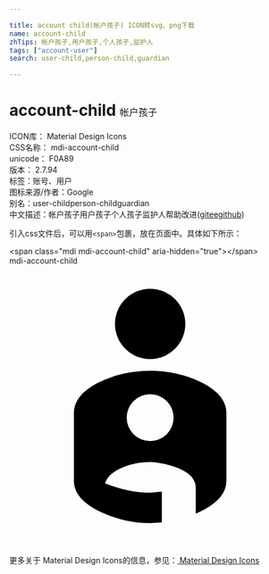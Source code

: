 ```yaml
---

title: account child(帐户孩子) ICON转svg、png下载
name: account-child
zhTips: 帐户孩子,用户孩子,个人孩子,监护人
tags: ["account-user"]
search: user-child,person-child,guardian

---
```


# account-child  <small style="font-size: 60%;font-weight: 100">帐户孩子</small>


<div class="detail-page">
<p>
<span>
ICON库：
<span class="badge-secondary badge">Material Design Icons</span> 
</span>
<br/>
<span>
CSS名称：
<span class="badge-secondary badge">mdi-account-child</span> 
</span>
<br/>
<span>
unicode：
<span class="badge-secondary badge">F0A89</span> 
<copy-btn content='F0A89' btn-title=""></copy-btn>
<copy-btn :content='String.fromCodePoint(parseInt("F0A89", 16))' btn-title="复制U"></copy-btn>
</span>
<br/>
<span>
版本：
<span class="badge-secondary badge">2.7.94</span> 
</span><br/><span>标签：<span class="badge-light badge"><router-link to="/tags/account-user.html">账号、用户</router-link></span></span>
<br/>
<span>图标来源/作者：<span class="badge-light badge">Google</span></span> 
<br/>
<span>别名：<span class="badge-light badge">user-child</span><span class="badge-light badge">person-child</span><span class="badge-light badge">guardian</span></span><br/><span class="zh-detail">中文描述：<span class="badge-primary badge">帐户孩子</span><span class="badge-primary badge">用户孩子</span><span class="badge-primary badge">个人孩子</span><span class="badge-primary badge">监护人</span><span class="help-link"><span>帮助改进</span>(<a href="https://gitee.com/liuwave/icon-helper/edit/master/json/material/account-child.json" target="_blank" rel="noopener noreferrer">gitee</a><a href="https://github.com/liuwave/icon-helper/edit/master/json/material/account-child.json" target="_blank" rel="noopener noreferrer">github</a></span>)</span><br/>
</p>
</div>
<div class="alert alert-dark">
  <i class="mdi mdi-account-child mdi-48px"></i>
  <i class="mdi mdi-account-child mdi-36px"></i>
  <i class="mdi mdi-account-child mdi-24px"></i>
  <i class="mdi mdi-account-child mdi-18px"></i>
</div>
<div>
  <p>引入css文件后，可以用<code>&lt;span&gt;</code>包裹，放在页面中。具体如下所示：    
  </p>
  <div class="alert alert-primary" style="font-size: 14px">
    &lt;span class="mdi mdi-account-child" aria-hidden="true"&gt;&lt;/span&gt;
    <copy-btn content='<span class="mdi mdi-account-child" aria-hidden="true"></span>'></copy-btn>
  </div>
  <div class="alert alert-secondary">
    <i class="mdi mdi-account-child"
    style="font-size: 24px"
    aria-hidden="true"></i> mdi-account-child
    <copy-btn content="mdi-account-child" btn-title="复制图标名称"></copy-btn>
  </div>
</div>
<div id="svg" class="svg-wrap">
<svg xmlns="http://www.w3.org/2000/svg" viewBox="0 0 24 24"><path d="M12,2A3,3 0 0,1 15,5A3,3 0 0,1 12,8A3,3 0 0,1 9,5A3,3 0 0,1 12,2M12,9C13.63,9 15.12,9.35 16.5,10.05C17.84,10.76 18.5,11.61 18.5,12.61V18.38C18.5,19.5 17.64,20.44 15.89,21.19V19C15.89,18.05 15.03,17.38 13.31,16.97C12.75,16.84 12.31,16.78 12,16.78C11.13,16.78 10.3,16.95 9.54,17.3C8.77,17.64 8.31,18.08 8.16,18.61C9.5,19.14 10.78,19.41 12,19.41L13,19.31V21.94L12,22C10.63,22 9.33,21.72 8.11,21.19C6.36,20.44 5.5,19.5 5.5,18.38V12.61C5.5,11.61 6.16,10.76 7.5,10.05C8.88,9.35 10.38,9 12,9M12,11A2,2 0 0,0 10,13A2,2 0 0,0 12,15A2,2 0 0,0 14,13A2,2 0 0,0 12,11Z" /></svg>
</div>
<detail full-name='mdi-account-child'></detail>
    
<div><p>更多关于 Material Design Icons的信息，参见：<a target="_blank" href="https://iconhelper.cn/material.html"> Material Design Icons</a>
</p></div>
